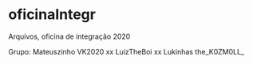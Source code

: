 # oficinaIntegr
Arquivos, oficina de integração 2020 

Grupo: Mateuszinho VK2020
       xx LuizTheBoi xx
       Lukinhas the_K0ZM0LL_
